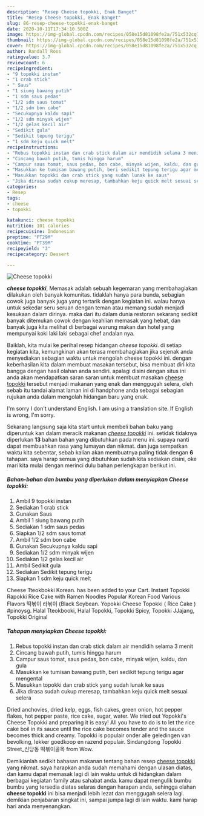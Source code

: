 ```yaml
---
description: "Resep Cheese topokki, Enak Banget"
title: "Resep Cheese topokki, Enak Banget"
slug: 86-resep-cheese-topokki-enak-banget
date: 2020-10-11T17:34:10.500Z
image: https://img-global.cpcdn.com/recipes/058e15d81098fe2a/751x532cq70/cheese-topokki-foto-resep-utama.jpg
thumbnail: https://img-global.cpcdn.com/recipes/058e15d81098fe2a/751x532cq70/cheese-topokki-foto-resep-utama.jpg
cover: https://img-global.cpcdn.com/recipes/058e15d81098fe2a/751x532cq70/cheese-topokki-foto-resep-utama.jpg
author: Randall Ross
ratingvalue: 3.7
reviewcount: 6
recipeingredient:
- "9 topokki instan"
- "1 crab stick"
- " Saus"
- "1 siung bawang putih"
- "1 sdm saus pedas"
- "1/2 sdm saus tomat"
- "1/2 sdm bon cabe"
- "Secukupnya kaldu sapi"
- "1/2 sdm minyak wijen"
- "1/2 gelas kecil air"
- "Sedikit gula"
- "Sedikit tepung terigu"
- "1 sdm keju quick melt"
recipeinstructions:
- "Rebus topokki instan dan crab stick dalam air mendidih selama 3 menit"
- "Cincang bawah putih, tumis hingga harum"
- "Campur saus tomat, saus pedas, bon cabe, minyak wijen, kaldu, dan gula"
- "Masukkan ke tumisan bawang putih, beri sedikit tepung terigu agar mengental"
- "Masukkan topokki dan crab stick yang sudah lunak ke saus"
- "Jika dirasa sudah cukup meresap, tambahkan keju quick melt sesuai selera"
categories:
- Resep
tags:
- cheese
- topokki

katakunci: cheese topokki 
nutrition: 101 calories
recipecuisine: Indonesian
preptime: "PT29M"
cooktime: "PT39M"
recipeyield: "3"
recipecategory: Dessert

---
```



![Cheese topokki](https://img-global.cpcdn.com/recipes/058e15d81098fe2a/751x532cq70/cheese-topokki-foto-resep-utama.jpg)

<b><i>cheese topokki</i></b>, Memasak adalah sebuah kegemaran yang membahagiakan dilakukan oleh banyak komunitas. tidaklah hanya para bunda, sebagian cowok juga banyak juga yang tertarik dengan kegiatan ini. walau hanya untuk sekedar seru seruan dengan teman atau memang sudah menjadi kesukaan dalam dirinya. maka dari itu dalam dunia restoran sekarang sedikit banyak ditemukan cowok dengan keahlian memasak yang hebat, dan banyak juga kita melihat di berbagai warung makan dan hotel yang mempunyai koki laki laki sebagai chef andalan nya.

Baiklah, kita mulai ke perihal resep hidangan <i>cheese topokki</i>. di setiap kegiatan kita, kemungkinan akan terasa membahagiakan jika sejenak anda menyediakan sebagian waktu untuk mengolah cheese topokki ini. dengan keberhasilan kita dalam membuat masakan tersebut, bisa membuat diri kita bangga dengan hasil olahan anda sendiri. apalagi disini dengan situs ini anda akan mendapatkan saran saran untuk membuat masakan <u>cheese topokki</u> tersebut menjadi makanan yang enak dan menggugah selera, oleh sebab itu tandai alamat laman ini di handphone anda sebagai sebagian rujukan anda dalam mengolah hidangan baru yang enak.

I&#39;m sorry I don&#39;t understand English. I am using a translation site. If English is wrong, I&#39;m sorry.


Sekarang langsung saja kita start untuk membeli bahan baku yang diperuntuk kan dalam meracik makanan <u><i>cheese topokki</i></u> ini. setidak tidaknya diperlukan <b>13</b> bahan bahan yang dibutuhkan pada menu ini. supaya nanti dapat membuahkan rasa yang lumayan dan nikmat. dan juga sempatkan waktu kita sebentar, sebab kalian akan membuatnya paling tidak dengan <b>6</b> tahapan. saya harap semua yang dibutuhkan sudah kita sediakan disini, oke mari kita mulai dengan merinci dulu bahan perlengkapan berikut ini.

<!--inarticleads1-->

##### Bahan-bahan dan bumbu yang diperlukan dalam menyiapkan Cheese topokki:

1. Ambil 9 topokki instan
1. Sediakan 1 crab stick
1. Gunakan  Saus
1. Ambil 1 siung bawang putih
1. Sediakan 1 sdm saus pedas
1. Siapkan 1/2 sdm saus tomat
1. Ambil 1/2 sdm bon cabe
1. Gunakan Secukupnya kaldu sapi
1. Sediakan 1/2 sdm minyak wijen
1. Sediakan 1/2 gelas kecil air
1. Ambil Sedikit gula
1. Sediakan Sedikit tepung terigu
1. Siapkan 1 sdm keju quick melt


Cheese Tteokbokki Korean. has been added to your Cart. Instant Topokki Rapokki Rice Cake with Ramen Noodles Popular Korean Food Various Flavors 떡볶이 라볶이 (Black Soybean. Yopokki Cheese Topokki ( Rice Cake ) #pinoysg. Halal Tteokbooki, Halal Topokki, Topokki Spicy, Topokki JJajang, Topokki Original 

<!--inarticleads2-->

##### Tahapan menyiapkan Cheese topokki:

1. Rebus topokki instan dan crab stick dalam air mendidih selama 3 menit
1. Cincang bawah putih, tumis hingga harum
1. Campur saus tomat, saus pedas, bon cabe, minyak wijen, kaldu, dan gula
1. Masukkan ke tumisan bawang putih, beri sedikit tepung terigu agar mengental
1. Masukkan topokki dan crab stick yang sudah lunak ke saus
1. Jika dirasa sudah cukup meresap, tambahkan keju quick melt sesuai selera


Dried anchovies, dried kelp, eggs, fish cakes, green onion, hot pepper flakes, hot pepper paste, rice cake, sugar, water. We tried out Yopokki&#39;s Cheese Topokki and preparing it is easy! All you have to do is to let the rice cake boil in its sauce until the rice cake becomes tender and the sauce becomes thick and creamy. Topokki is populair onder alle geledingen van bevolking, lekker goedkoop en razend populair. Sindangdong Topokki Street_신당동 떡볶이골목 from Wow. 

Demikianlah sedikit bahasan makanan tentang bahan resep <u>cheese topokki</u> yang nikmat. saya harapkan anda sudah memahami dengan ulasan diatas, dan kamu dapat memasak lagi di lain waktu untuk di hidangkan dalam berbagai kegiatan family atau sahabat anda. kamu dapat mengulik bumbu bumbu yang tersedia diatas selaras dengan harapan anda, sehingga olahan <b>cheese topokki</b> ini bisa menjadi lebih lezat dan menggugah selera lagi. demikian penjabaran singkat ini, sampai jumpa lagi di lain waktu. kami harap hari anda menyenangkan.
